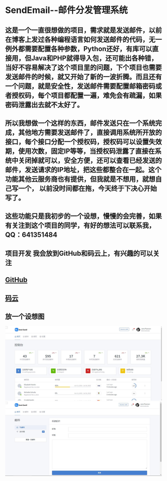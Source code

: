 # SendEmail--邮件分发管理系统

## 这是一个一直很想做的项目，需求就是发送邮件，以前在博客上发过各种编程语言如何发送邮件的代码，无一例外都需要配置各种参数，Python还好，有库可以直接用，但Java和PHP就得导入包，还可能出各种错，当好不容易解决了这个项目里的问题，下个项目也需要发送邮件的时候，就又开始了新的一波折腾。而且还有一个问题，就是安全性，发送邮件需要配置邮箱密码或者授权码，每个项目都配置一遍，难免会有疏漏，如果密码泄露出去就不太好了。

## 所以我想做一个这样的东西，邮件发送只在一个系统完成，其他地方需要发送邮件了，直接调用系统所开放的接口，每个接口分配一个授权码，授权码可以设置失效期，使用次数，固定IP等等，当授权码泄露了直接在系统中关闭掉就可以，安全方便，还可以查看已经发送的邮件，发送请求的IP地址，把这些都整合在一起。这个功能其他云服务商也有提供，但我就是不想用，就想自己写一个， 以前没时间都在拖，今天终于下决心开始写了。

## 这些功能只是我初步的一个设想，慢慢的会完善，如果有关注到这个项目的同学，有好的想法可以联系我，QQ：641351484

## 项目开发 我会放到GitHub和码云上，有兴趣的可以关注

## [GitHub](https://github.com/rainweb521/SendEmail)

## [码云](https://gitee.com/rainweb/sendemail)

## 放一个设想图 

![](/public/reade/1.jpg)
![](/public/reade/2.jpg)